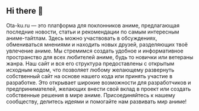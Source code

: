 ## Hi there 👋

Ota-ku.ru — это платформа для поклонников аниме, предлагающая последние новости, статьи и рекомендации по самым интересным аниме-тайтлам. Здесь можно участвовать в обсуждениях, обмениваться мнениями и находить новых друзей, разделяющих твоё увлечение аниме. Мы стремимся создать удобное и информативное пространство для всех любителей аниме, будь то новички или ветераны жанра.
Наш сайт и вся его структура предоставлены с открытым исходным кодом, что позволяет любому желающему развернуть собственный сайт на основе нашего кода или принять участие в разработке. Это открывает широкие возможности для разработчиков и предпринимателей, желающих внести свой вклад в проект или создать собственные решения в мире аниме. Присоединяйтесь к нашему сообществу, делитесь идеями и помогайте нам развивать мир аниме!
